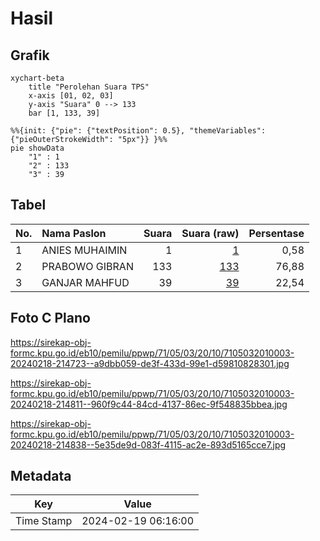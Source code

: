 # Hasil

## Grafik

```mermaid
xychart-beta
    title "Perolehan Suara TPS"
    x-axis [01, 02, 03]
    y-axis "Suara" 0 --> 133
    bar [1, 133, 39]
```

```mermaid
%%{init: {"pie": {"textPosition": 0.5}, "themeVariables": {"pieOuterStrokeWidth": "5px"}} }%%
pie showData
    "1" : 1
    "2" : 133
    "3" : 39
```

## Tabel

| No. | Nama Paslon    | Suara | Suara (raw) | Persentase |
|:--- |:-------------- | -----:| -----------:| ----------:|
| 1   | ANIES MUHAIMIN | 1     | [1][p-1]    | 0,58       |
| 2   | PRABOWO GIBRAN | 133   | [133][p-2]  | 76,88      |
| 3   | GANJAR MAHFUD  | 39    | [39][p-3]   | 22,54      |


[p-1]: https://github.com/gigit-pemilu/pemilu-2024-71-sulawesi-utara/blob/main/pilpres/hitung-suara/sub/71-sulawesi-utara/sub/05-minahasa-selatan/sub/03-ranoyapo/sub/2010-pontak/sub/003-tps/sub/paslon-1.txt
[p-2]: https://github.com/gigit-pemilu/pemilu-2024-71-sulawesi-utara/blob/main/pilpres/hitung-suara/sub/71-sulawesi-utara/sub/05-minahasa-selatan/sub/03-ranoyapo/sub/2010-pontak/sub/003-tps/sub/paslon-2.txt
[p-3]: https://github.com/gigit-pemilu/pemilu-2024-71-sulawesi-utara/blob/main/pilpres/hitung-suara/sub/71-sulawesi-utara/sub/05-minahasa-selatan/sub/03-ranoyapo/sub/2010-pontak/sub/003-tps/sub/paslon-3.txt

## Foto C Plano

https://sirekap-obj-formc.kpu.go.id/eb10/pemilu/ppwp/71/05/03/20/10/7105032010003-20240218-214723--a9dbb059-de3f-433d-99e1-d59810828301.jpg

https://sirekap-obj-formc.kpu.go.id/eb10/pemilu/ppwp/71/05/03/20/10/7105032010003-20240218-214811--960f9c44-84cd-4137-86ec-9f548835bbea.jpg

https://sirekap-obj-formc.kpu.go.id/eb10/pemilu/ppwp/71/05/03/20/10/7105032010003-20240218-214838--5e35de9d-083f-4115-ac2e-893d5165cce7.jpg


## Metadata

| Key        | Value               |
| ---------- | ------------------- |
| Time Stamp | 2024-02-19 06:16:00 |



